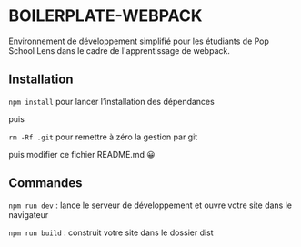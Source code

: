# BOILERPLATE-WEBPACK


Environnement de développement simplifié pour les étudiants de Pop School Lens dans le cadre de l'apprentissage de webpack.

## Installation

`npm install` pour lancer l’installation des dépendances

puis

`rm -Rf .git` pour remettre à zéro la gestion par git

puis modifier ce fichier README.md 😀

## Commandes

`npm run dev` : lance le serveur de développement et ouvre votre site dans le navigateur

`npm run build` : construit votre site dans le dossier dist


